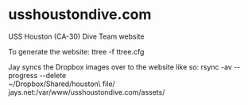usshoustondive.com
==================

USS Houston (CA-30) Dive Team website

To generate the website:
  ttree -f ttree.cfg

Jay syncs the Dropbox images over to the website like so:
  rsync -av --progress --delete \
    ~/Dropbox/Shared/houston\ file/ jays.net:/var/www/usshoustondive.com/assets/

